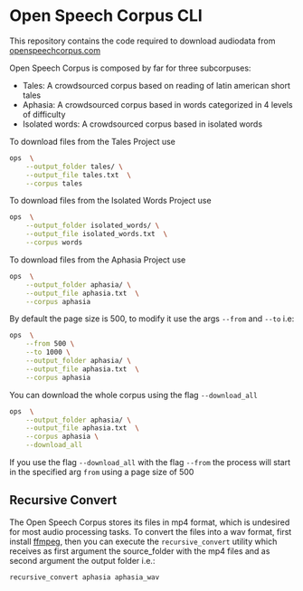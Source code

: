 # Open Speech Corpus CLI

This repository contains the code required to download audiodata from 
[openspeechcorpus.com](http://openspeechcorpus.contraslash.com)

Open Speech Corpus is composed by far for three subcorpuses:

- Tales: A crowdsourced corpus based on reading of latin american short tales
- Aphasia: A crowdsourced corpus based in words categorized in 4 levels of difficulty
- Isolated words: A crowdsourced corpus based in isolated words

To download files from the Tales Project use

```bash
ops  \
    --output_folder tales/ \
    --output_file tales.txt  \
    --corpus tales
```

To download files from the Isolated Words Project use

```bash
ops  \
    --output_folder isolated_words/ \
    --output_file isolated_words.txt  \
    --corpus words
```

To download files from the Aphasia Project use

```bash
ops  \
    --output_folder aphasia/ \
    --output_file aphasia.txt  \
    --corpus aphasia
```

By default the page size is 500, to modify it use the args `--from` and `--to` i.e:

```bash
ops  \
    --from 500 \
    --to 1000 \
    --output_folder aphasia/ \
    --output_file aphasia.txt  \
    --corpus aphasia
```

You can download the whole corpus using the flag `--download_all`

```bash
ops  \
    --output_folder aphasia/ \
    --output_file aphasia.txt  \
    --corpus aphasia \
    --download_all
```

If you use the flag `--download_all` with the flag `--from` the process will start in the specified arg `from` using a
page size of 500

## Recursive Convert

The Open Speech Corpus stores its files in mp4 format, which is undesired for most audio processing tasks. To convert 
the files into a wav format, first install [ffmpeg](https://www.ffmpeg.org/download.html), then you can execute the
`recursive_convert` utility which receives as first argument the source_folder with the mp4 files and as second argument
the output folder i.e.:

```bash
recursive_convert aphasia aphasia_wav
```

